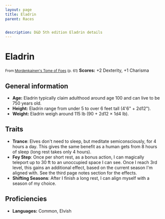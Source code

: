 ```yaml
---
layout: page
title: Eladrin
parent: Races


description: D&D 5th edition Eladrin details
---
```


# Eladrin

<small>From <a target="_blank" href="https://dnd.wizards.com/products/tabletop-games/rpg-products/mordenkainens-tome-foes">Mordenkainen's Tome of Foes</a> (p. 61)</small>
**Scores:** +2 Dexterity, +1 Charisma

## General information

- **Age:** Eladrin typically claim adulthood around age 100 and can live to be 750 years old.
- **Height:** Eladrin range from under 5 to over 6 feet tall (4'6" + 2d12").
- **Weight:** Eladrin weigh around 115 lb (90 + 2d12 × 1d4 lb).

## Traits

- **Trance**: Elves don't need to sleep, but meditate semiconsciously, for 4 hours a day. This gives the same benefit as a human gets from 8 hours of sleep (long rest takes only 4 hours).
- **Fey Step**: Once per short rest, as a bonus action, I can magically teleport up to 30 ft to an unoccupied space I can see. Once I reach 3rd level, this gains an additional effect, based on the current season I'm aligned with. See the third page notes section for the effects.
- **Shifting Seasons**: After I finish a long rest, I can align myself with a season of my choice.

## Proficiencies

- **Languages:** Common, Elvish